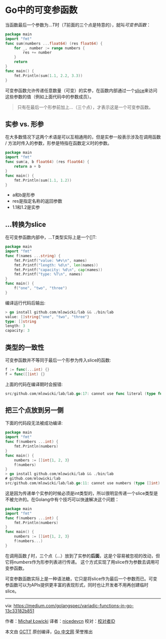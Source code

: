 # Go中的可变参函数

当函数最后一个参数为...*T*时（*T*前面的三个点是特意的），就叫*可变参函数*：

``` go
package main
import "fmt"
func sum(numbers ...float64) (res float64) {
    for _, number := range numbers {
        res += number
    }
    return
}
func main() {
    fmt.Println(sum(1.1, 2.2, 3.3))
}
```

可变参函数允许传递任意数量（可变）的实参，在函数内部通过一个[slice](https://golang.org/ref/spec#Slice_types)来访问这些参数的值（例如上面代码中的参数成员）。

> 只有在最后一个形参前加上...（三个点），才表示这是一个可变参函数。

## 实参 vs. 形参

在大多数情况下这两个术语是可以互相通用的，但是实参一般表示涉及在调用函数 / 方法时传入的参数，形参是特指在函数定义时的参数。

``` go
package main
import "fmt"
func sum(a, b float64) (res float64) {
    return a + b
}
func main() {
    fmt.Println(sum(1.1, 1.2))
}
```

- a和b是形参
- res是指定名称的返回参数
- 1.1和1.2是实参

## ...转换为slice

在可变参函数内部中，...T类型实际上是一个[]T:

``` go
package main
import "fmt"
func f(names ...string) {
    fmt.Printf("value: %#v\n", names)
    fmt.Printf("length: %d\n", len(names))
    fmt.Printf("capacity: %d\n", cap(names))
    fmt.Printf("type: %T\n", names)
}
func main() {
    f("one", "two", "three")
}
```

编译运行代码后输出:

```go
> go install github.com/mlowicki/lab && ./bin/lab
value: []string{"one", "two", "three"}
type: []string
length: 3
capacity: 3
```

## 类型的一致性

可变参函数并不等同于最后一个形参为传入slice的函数:

```go
f := func(...int) {}
f = func([]int) {}
```

上面的代码在编译期时会报错:

```go
src/github.com/mlowicki/lab/lab.go:17: cannot use func literal (type func([]int)) as type func(...int) in assignment
```

## 把三个点放到另一侧

下面的代码段无法被成功编译:

```go
package main
import "fmt"
func f(numbers ...int) {
    fmt.Println(numbers)
}
func main() {
    numbers := []int{1, 2, 3}
    f(numbers)
}
> go install github.com/mlowicki/lab && ./bin/lab
# github.com/mlowicki/lab
src/github.com/mlowicki/lab/lab.go:11: cannot use numbers (type []int) as type int in argument to f
```

这是因为传递单个实参的时候必须是int类型的，所以很明显传递一个slice类型是不被允许的。在Golang中有个技巧可以快速解决这个问题：

``` go
package main
import "fmt"
func f(numbers ...int) {
    fmt.Println(numbers)
}
func main() {
    numbers := []int{1, 2, 3}
    f(numbers...)
}
```

在调用函数 *f* 时，三个点（...）放到了实参的**后面**，这是个容易被忽视的改动，但它将*numbers*作为形参列表进行传递。 这个方式实现了用slice作为参数去调用可变参函数。

可变参数函数实际上是一种语法糖，它只是将slice作为最后一个参数而已。可变参函数可以为APIs提供更丰富的表现形式，同时也让开发者不用再创建临时slice。

----------------

via: https://medium.com/golangspec/variadic-functions-in-go-13c33182b851

作者：[Michał Łowicki](https://medium.com/@mlowicki)
译者：[nicedevcn](https://github.com/nicedevcn)
校对：[校对者ID](https://github.com/校对者ID)

本文由 [GCTT](https://github.com/studygolang/GCTT) 原创编译，[Go 中文网](https://studygolang.com/) 荣誉推出